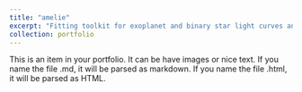 ```yaml
---
title: "amelie"
excerpt: "Fitting toolkit for exoplanet and binary star light curves and radial velocities (coming soon<sup>TM</sup><!-- <br/><img src='/images/500x300.png'> -->"
collection: portfolio
---
```


This is an item in your portfolio. It can be have images or nice text. If you name the file .md, it will be parsed as markdown. If you name the file .html, it will be parsed as HTML. 

